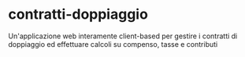 # contratti-doppiaggio
Un'applicazione web interamente client-based per gestire i contratti di doppiaggio ed effettuare calcoli su compenso, tasse e contributi
